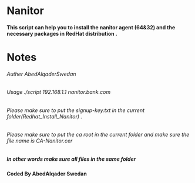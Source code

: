 # Nanitor
#### This script can help you to install the nanitor agent (64&32) and the necessary packages in RedHat distribution .
# Notes 
  ###### Auther AbedAlqaderSwedan 
  ###### Usage ./script 192.168.1.1 nanitor.bank.com
  ###### Please make sure to put the signup-key.txt in the current folder(Redhat_Install_Nanitor) . 
  ###### Please make sure to put the ca root in the current folder and make sure the file name is CA-Nanitor.cer
  ##### In other words make sure all files in the same folder 

#### Coded By AbedAlqader Swedan

